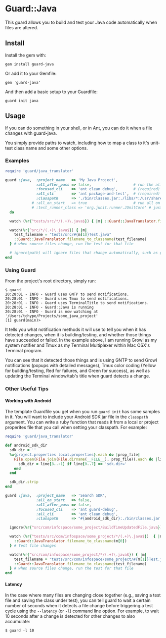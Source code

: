 # Guard::Java

This guard allows you to build and test your Java code automatically when files are altered.


## Install

Install the gem with:

    gem install guard-java

Or add it to your Gemfile:

    gem 'guard-java'

And then add a basic setup to your Guardfile:

    guard init java


## Usage

If you can do something in your shell, or in Ant, you can do it when a file changes
with guard-java.

You simply provide paths to watch, including how to map a class to it's unit-test class name
and some other options.


### Examples

``` ruby
require 'guard/java_translator'

guard :java,  :project_name   => 'My Java Project',
              :all_after_pass => false,                   # run the all_cli command if the specific test class passes (true/false)
              :focused_cli    => 'ant clean debug',       # (required) command-line to run before running a specific test class
              :all_cli        => 'ant package-and-test',  # (required) command-line to run that executes the "build and run all tests" concept
              :classpath      => './bin/classes.jar:./libs/*:/usr/share/java/junit.jar' # (required) don't forget junit and your own jars here
            # :all_on_start   => true                     # run all on startup of guard
            # :test_runner_class => 'org.junit.runner.JUnitCore' # just in case you're using junit 3 or something other than 4
  do

  watch (%r{^tests/src/*/(.+)\.java$}) { |m| ::Guard::JavaTranslator.filename_to_classname(m[0]) }  # test file changes

  watch(%r{^src/*/(.+)\.java$}) { |m|
    test_filename = "tests/src/#{m[1]}Test.java"
    ::Guard::JavaTranslator.filename_to_classname(test_filename)
  } # when source files change, run the test for that file

  # ignore(path) will ignore files that change automatically, such as generated code files
end
```


### Using Guard

From the project's root directory, simply run:

```shell
$ guard
20:28:01 - INFO - Guard uses GNTP to send notifications.
20:28:01 - INFO - Guard uses Tmux to send notifications.
20:28:01 - INFO - Guard uses TerminalTitle to send notifications.
20:28:01 - INFO - Guard::Java is running
20:28:01 - INFO - Guard is now watching at '/Users/tchype/Projects/some_java_project'
[1] guard(main)>
```

It tells you what notification methods it will use to tell you when it has detected changes,
when it is building/testing, and whether those things have succeeded or failed.  In the example 
above, I am running Growl as my system notifier and Tmux as my Terminal Multiplexer within 
Mac OSX's Terminal program.

You can see that it detected those things and is using GNTP to send Growl notifications
(popups with detailed messages), Tmux color coding (Yellow for building/testing, Red for 
failures, and Green for success), as well as updating the Terminal window/tab's title
when guard detects a change.



### Other Useful Tips
#### Working with Android
The template Guardfile you get when you run ```guard init``` has some samples in it.  You will want to include your Android SDK jar
file in the ```classpath``` argument.  You can write a ruby function that reads it from a local or project
properites file that you call when setting your classpath.  For example:

```ruby
require 'guard/java_translator'

def android_sdk_dir
  sdk_dir = ''
  %w{project.properties local.properties}.each do |prop_file|
    File.open(File.join(File.dirname(__FILE__), prop_file)).each do |line|
      sdk_dir = line[8..-1] if line[0..7] == 'sdk.dir='
    end
  end

  sdk_dir.strip
end

guard :java,  :project_name   => 'Search SDK',
              :all_on_start   => false,
              :all_after_pass => false,
              :focused_cli    => 'ant guard-debug',
              :all_cli        => 'ant clean debug',
              :classpath      => "#{android_sdk_dir}:./bin/classes.jar:./libs/*:/usr/share/java/junit.jar" do

  ignore(%r{^src/com/infospace/some_project/BuildTimeUpdatedFile.java}) # Build-time code-gen

  watch (%r{^tests/src/com/infospace/some_project/*/(.+)\.java$})  { |m|
    ::Guard::JavaTranslator.filename_to_classname(m[0])
  } # Test file changes

  watch(%r{^src/com/infospace/some_project/*/(.+)\.java$}) { |m|
    test_filename = "tests/src/com/infospace/some_project/#{m[1]}Test.java"
    ::Guard::JavaTranslator.filename_to_classname(test_filename)
  } # when source files change, run the test for that file
end
```

#### Latency
In the case where many files are changing close together (e.g., saving a test file and saving the class under test), you can tell
guard to wait a certain number of seconds when it detects a file change before triggering a test cycle using the
```--latency``` (or ```-l```) command line option.  For example, to wait 10 seconds after a change is detected for other changes
to also accumulate:


```shell
$ guard -l 10
```
